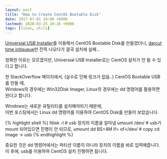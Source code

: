 ```yaml
---
layout: post
title: "How to Create CentOS Bootable Disk"
date: 2017-07-01 19:09 +0900
lastmod: 2020-03-25 20:26 +0900
tags: [linux, utils]
---
```


[Universial USB Installer]를 이용해서 CentOS Bootable Disk를 만들었더니,
[darcut time initqueue](https://ahelpme.com/linux/centos7/centos-7-dracut-initqueue-timeout-and-could-not-boot-warning-dev-disk-by-id-md-uuid-does-not-exist/)만 잔뜩 나오다가 결국 설치에 실패...

정확한 이유는 모르겠지만, Universial USB Installer로는 CentOS 설치가 안 될 수 있다고 합니다.

한 StackOverflow 페이지에서, (실수로 인해 링크가 없음..)
CentOS Bootable USB를 만들 때,  
Windows의 경우에는 Win32Disk Imager, Linux의 경우에는 dd 명령어를 활용하면 된다고 합니다.

Windows는 새로운 유틸리티를 설치해야되기 때문에,  
이번 포스팅에서는 Linux dd 명령어를 이용하여 CentOS Disk를 만들어 보았습니다.

{% highlight shell %}
fdisk -l # usb 장치의 이름을 알아냄
umount /dev/<device partition name> # usb가 mount 되어있으면 진행이 안 되므로, umount
dd BS=4M if=<path to image file> of=/dev/<device name> # copy cd image -> usb 
{% endhighlight %}

중요한 것은 dd 명령어에서는 파티션 이름이 아니라 장치의 이름을 바로 입력해줍니다.
이 후에, usb를 이용하여 CentOS 설치 진행하면 됩니다.

[Universial USB Installer]: https://www.pendrivelinux.com/universal-usb-installer-easy-as-1-2-3/

